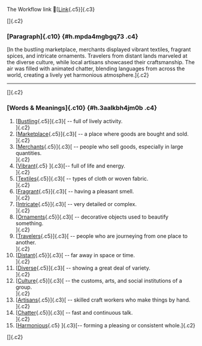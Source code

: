 The Workflow link
👏[[Link](https://www.google.com/url?q=http://www.google.com&sa=D&source=editors&ust=1759642839548648&usg=AOvVaw1DM3vOz1axq_HIzjQS9Qf9){.c5}]{.c3}

[]{.c2}

### [Paragraph]{.c10} {#h.mpda4mgbgq73 .c4}

[In the bustling marketplace, merchants displayed vibrant textiles,
fragrant spices, and intricate ornaments. Travelers from distant lands
marveled at the diverse culture, while local artisans showcased their
craftsmanship. The air was filled with animated chatter, blending
languages from across the world, creating a lively yet harmonious
atmosphere.]{.c2}

------------------------------------------------------------------------

[]{.c2}

### [Words & Meanings]{.c10} {#h.3aalkbh4jm0b .c4}

1.  [[Bustling](https://www.google.com/url?q=http://www.google.com&sa=D&source=editors&ust=1759642839549713&usg=AOvVaw12a1kA3H0vJUPkOp2SkxiG){.c5}]{.c3}[ --
    full of lively activity.\
    ]{.c2}
2.  [[Marketplace](https://www.google.com/url?q=http://www.google.com&sa=D&source=editors&ust=1759642839549908&usg=AOvVaw2H5-6DReaLPGIf5YajgDTV){.c5}]{.c3}[ --
    a place where goods are bought and sold.\
    ]{.c2}
3.  [[Merchants](https://www.google.com/url?q=http://www.google.com&sa=D&source=editors&ust=1759642839550153&usg=AOvVaw11n0TSyDuArZyQqF_d4zHz){.c5}]{.c3}[ --
    people who sell goods, especially in large quantities.\
    ]{.c2}
4.  [[Vibrant](https://www.google.com/url?q=http://www.google.com&sa=D&source=editors&ust=1759642839550365&usg=AOvVaw3AYlGTXzuV5BKP7Bu7PhPX){.c5}
    ]{.c3}[-- full of life and energy.\
    ]{.c2}
5.  [[Textiles](https://www.google.com/url?q=http://www.google.com&sa=D&source=editors&ust=1759642839550516&usg=AOvVaw2xpzL8ooNXl6JXYgvYwuDG){.c5}]{.c3}[ --
    types of cloth or woven fabric.\
    ]{.c2}
6.  [[Fragrant](https://www.google.com/url?q=http://www.google.com&sa=D&source=editors&ust=1759642839550721&usg=AOvVaw1zl40Nf1FcpCcQDFi9orA9){.c5}]{.c3}[ --
    having a pleasant smell.\
    ]{.c2}
7.  [[Intricate](https://www.google.com/url?q=http://www.google.com&sa=D&source=editors&ust=1759642839550895&usg=AOvVaw09nhAPBYJ_CAeDkgtnJ6gl){.c5}]{.c3}[ --
    very detailed or complex.\
    ]{.c2}
8.  [[Ornaments](https://www.google.com/url?q=http://www.google.com&sa=D&source=editors&ust=1759642839551069&usg=AOvVaw0Yhhsp-E9O91otHifcR0SQ){.c5}]{.c3}[ --
    decorative objects used to beautify something.\
    ]{.c2}
9.  [[Travelers](https://www.google.com/url?q=http://www.google.com&sa=D&source=editors&ust=1759642839551266&usg=AOvVaw31aKQoCfpo3gnrbR06bYEJ){.c5}]{.c3}[ --
    people who are journeying from one place to another.\
    ]{.c2}
10. [[Distant](https://www.google.com/url?q=http://www.google.com&sa=D&source=editors&ust=1759642839551470&usg=AOvVaw2a_xo-tPAz6yvdAL5AGfMl){.c5}]{.c3}[ --
    far away in space or time.\
    ]{.c2}
11. [[Diverse](https://www.google.com/url?q=http://www.google.com&sa=D&source=editors&ust=1759642839551620&usg=AOvVaw1us4q1o1gRzW7_OYXXuoCl){.c5}]{.c3}[ --
    showing a great deal of variety.\
    ]{.c2}
12. [[Culture](https://www.google.com/url?q=http://www.google.com&sa=D&source=editors&ust=1759642839551811&usg=AOvVaw0lZHFthERCgCafU4onZH2a){.c5}]{.c3}[ --
    the customs, arts, and social institutions of a group.\
    ]{.c2}
13. [[Artisans](https://www.google.com/url?q=http://www.google.com&sa=D&source=editors&ust=1759642839552005&usg=AOvVaw3JuilHXNyoLYLSAeoSmEJ0){.c5}]{.c3}[ --
    skilled craft workers who make things by hand.\
    ]{.c2}
14. [[Chatter](https://www.google.com/url?q=http://www.google.com&sa=D&source=editors&ust=1759642839552198&usg=AOvVaw3SL4vTg4zdbZGqtH-vJp9W){.c5}]{.c3}[ --
    fast and continuous talk.\
    ]{.c2}
15. [[Harmonious](https://www.google.com/url?q=http://www.google.com&sa=D&source=editors&ust=1759642839552359&usg=AOvVaw3lE-IpaXygPyl9osVciNlO){.c5}
    ]{.c3}[-- forming a pleasing or consistent whole.]{.c2}

[]{.c2}
